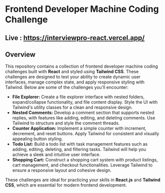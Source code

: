 # Frontend Developer Machine Coding Challenge

## Live : https://interviewpro-react.vercel.app/
## Overview

This repository contains a collection of frontend developer machine coding challenges built with **React** and styled using **Tailwind CSS**. These challenges are designed to test your ability to create dynamic user interfaces, manage complex state, and apply responsive styling with Tailwind. Below are some of the challenges you'll encounter:

- **File Explorer:** Create a file explorer interface with nested folders, expand/collapse functionality, and file content display. Style the UI with Tailwind's utility classes for a clean and responsive design.
- **Nested Comments:** Develop a comment section that supports nested replies, with features like adding, editing, and deleting comments. Use Tailwind to structure and style the comment threads.
- **Counter Application:** Implement a simple counter with increment, decrement, and reset buttons. Apply Tailwind for consistent and visually appealing button styling.
- **Todo List:** Build a todo list with task management features such as adding, editing, deleting, and filtering tasks. Tailwind will help you achieve a sleek and intuitive user interface.
- **Shopping Cart:** Construct a shopping cart system with product listings, cart management, and checkout functionalities. Leverage Tailwind to ensure a responsive layout and cohesive design.

These challenges are ideal for practicing your skills in **React.js** and **Tailwind CSS**, which are essential for modern frontend development.


